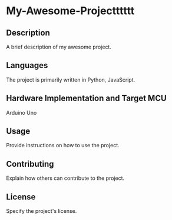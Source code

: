 # My-Awesome-Projectttttt

## Description
A brief description of my awesome project.

## Languages
The project is primarily written in Python, JavaScript.

## Hardware Implementation and Target MCU
Arduino Uno

## Usage
Provide instructions on how to use the project.

## Contributing
Explain how others can contribute to the project.

## License
Specify the project's license.

